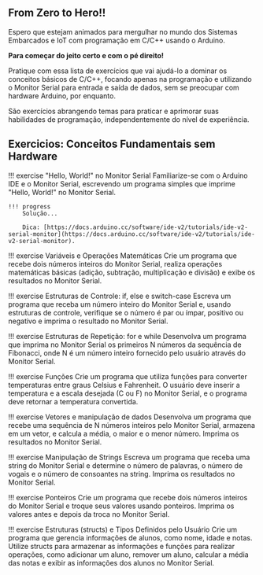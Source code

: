 ## From Zero to Hero!! 

Espero que estejam animados para mergulhar no mundo dos Sistemas Embarcados e IoT com programação em C/C++ usando o Arduino. 

**Para começar do jeito certo e com o pé direito!**

Pratique com essa lista de exercícios que vai ajudá-lo a dominar os conceitos básicos de C/C++, focando apenas na programação e utilizando o Monitor Serial para entrada e saída de dados, sem se preocupar com hardware Arduino, por enquanto.

São exercícios abrangendo temas para praticar e aprimorar suas habilidades de programação, independentemente do nível de experiência.


## Exercicios: Conceitos Fundamentais sem Hardware

!!! exercise
    "Hello, World!" no Monitor Serial
    Familiarize-se com o Arduino IDE e o Monitor Serial, escrevendo um programa simples que imprime "Hello, World!" no Monitor Serial.

    !!! progress
        Solução...

        Dica: [https://docs.arduino.cc/software/ide-v2/tutorials/ide-v2-serial-monitor](https://docs.arduino.cc/software/ide-v2/tutorials/ide-v2-serial-monitor).


!!! exercise
    Variáveis e Operações Matemáticas
    Crie um programa que recebe dois números inteiros do Monitor Serial, realiza operações matemáticas básicas (adição, subtração, multiplicação e divisão) e exibe os resultados no Monitor Serial.


!!! exercise
    Estruturas de Controle: if, else e switch-case
    Escreva um programa que receba um número inteiro do Monitor Serial e, usando estruturas de controle, verifique se o número é par ou ímpar, positivo ou negativo e imprima o resultado no Monitor Serial.


!!! exercise
    Estruturas de Repetição: for e while
    Desenvolva um programa que imprima no Monitor Serial os primeiros N números da sequência de Fibonacci, onde N é um número inteiro fornecido pelo usuário através do Monitor Serial.


!!! exercise
    Funções
    Crie um programa que utiliza funções para converter temperaturas entre graus Celsius e Fahrenheit. O usuário deve inserir a temperatura e a escala desejada (C ou F) no Monitor Serial, e o programa deve retornar a temperatura convertida.
    


!!! exercise
    Vetores e manipulação de dados
    Desenvolva um programa que recebe uma sequência de N números inteiros pelo Monitor Serial, armazena em um vetor, e calcula a média, o maior e o menor número. Imprima os resultados no Monitor Serial.


!!! exercise
    Manipulação de Strings
    Escreva um programa que receba uma string do Monitor Serial e determine o número de palavras, o número de vogais e o número de consoantes na string. Imprima os resultados no Monitor Serial.
    


!!! exercise
    Ponteiros
    Crie um programa que recebe dois números inteiros do Monitor Serial e troque seus valores usando ponteiros. Imprima os valores antes e depois da troca no Monitor Serial.


!!! exercise
    Estruturas (structs) e Tipos Definidos pelo Usuário
    Crie um programa que gerencia informações de alunos, como nome, idade e notas. Utilize structs para armazenar as informações e funções para realizar operações, como adicionar um aluno, remover um aluno, calcular a média das notas e exibir as informações dos alunos no Monitor Serial.


